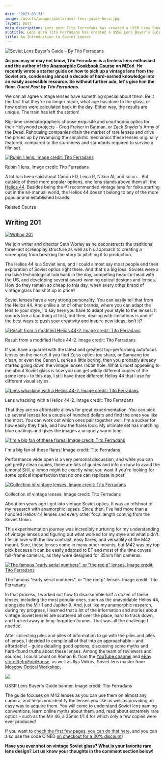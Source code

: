 ```yaml
---

date: '2023-03-31'
image: /assets/images/posts/ussr-lens-guide-hero.jpg
layout: post
meta_description: Lens guru Tito Ferradans has created a USSR Lens Buyer's Guide
subtitle: Lens guru Tito Ferradans has created a USSR Lens Buyer's Guide
title: An Introduction to Soviet Lenses
---
```


![Soviet Lens Buyer's Guide – By Tito Ferradans](/assets/images/posts/ussr-lens-guide-hero.jpg)

**As you may or may not know, Tito Ferradans is a tireless lens enthusiast and the author of the** [**Anamorphic Cookbook Course**](https://www.mzed.com/courses/anamorphic-cookbook?tap_a=17272-420962&tap_s=2615362-6695e8) **on MZed**. **He recently wrote a starter guide on how to pick up a vintage lens from the Soviet era, condensing almost a decade of hard-earned knowledge into an easily accessible resource. So without further ado, let's give him the floor. _Guest Post by Tito Ferradans._**

We can all agree vintage lenses have something special about them. Be it the fact that they're no longer made, what age has done to the glass, or how optics were calculated back in the day. Either way, the results are unique. The train has left the station!

Big-time cinematographers choose exquisite and unorthodox optics for their Hollywood projects – Greg Fraiser in Batman, or Zack Snyder's Army of the Dead. Rehousing companies drain the market of rare lenses and drive the prices up by revamping the simplistic mechanics these lenses originally featured, compared to the sturdiness and standards required to survive a film set.

[![Rubin 1 lens. Image credit: Tito Ferradans](/assets/images/posts/ussr-lens-rubin-1.jpg)](/assets/images/posts/ussr-lens-rubin-1.jpg)

Rubin 1 lens. Image credit: Tito Ferradans

A lot has been said about Canon FD, Leica R, Nikon AI, and so on… But outside of these more popular options, one lens stands above them all: the [Helios 44](https://www.cined.com/ironglass-helios-44-2-mkii-rehousing-first-look/). Besides being the #1 recommended vintage lens for folks starting out in the all-manual world, the Helios 44 doesn't belong to any of the more popular and established brands.

Related Course

## Writing 201

[![Writing 201](/assets/images/posts/ussr-lens-writing-201-course.jpg)](https://www.mzed.com/courses/writing-201?tap_a=17272-420962&tap_s=3897887-d89a01)

We join writer and director Seth Worley as he deconstructs the traditional three-act screenplay structure as well as his approach to creating a screenplay from breaking the story to pitching it to production.

The Helios 44 is a Soviet lens, and I could almost say most people end their exploration of Soviet optics right there. And that's a big loss. Soviets were a massive technological hub back in the day, competing head-to-head with the US, and developing several award-winning optical designs and lenses. How do they remain so cheap to this day, when every other brand of vintage glass has shot up in price?

Soviet lenses have a very strong personality. You can easily tell that from the Helios 44. And unlike a lot of other brands, where you can adapt the lens to your style, I'd say here you have to adapt your style to the lenses. It sounds like a bad thing at first, but then, dealing with limitations is one of the best ways to push your creativity and inspire new ideas, isn't it?

[![Result from a modified Helios 44-2. Image credit: Tito Ferradans](/assets/images/posts/ussr-lens-helios-44-modified.jpg)](/assets/images/posts/ussr-lens-helios-44-modified.jpg)

Result from a modified Helios 44-2. Image credit: Tito Ferradans

If you have a quarrel with the latest and greatest top-performing autofocus lenses on the market if you find Zeiss optics too sharp, or Samyang too clean, or even the Canon L series a little boring, then you probably already started going down the vintage lenses rabbit hole. What's most appealing to me about Soviet glass is how you can get wildly different copies of the same lens – to this day, I still have three different Helios 44 that I use for different visual styles.

[![Lens whacking with a Helios 44-2. Image credit: Tito Ferradans](/assets/images/posts/ussr-lens-whacking-helios.jpg)](/assets/images/posts/ussr-lens-whacking-helios.jpg)

Lens whacking with a Helios 44-2. Image credit: Tito Ferradans

That they are so affordable allows for great experimentation. You can pick up several lenses for a couple of hundred dollars and find the ones you like the most. You can work out which ones pair together well. I'm a sucker for how easily they flare, and how the flares look. My ultimate set has matching blue coatings and gives the images a uniquely warm tone.

[![I'm a big fan of these flares! Image credit: Tito Ferradans](/assets/images/posts/ussr-lens-flare-example.jpg)](/assets/images/posts/ussr-lens-flare-example.jpg)

I'm a big fan of these flares! Image credit: Tito Ferradans

Performance wide open is a very personal discussion, and while you can get pretty clean copies, there are lots of guides and info on how to avoid the lemons! Still, a lemon might be exactly what you want if you're looking for some optical imperfection that no one can replicate in post!

[![Collection of vintage lenses. Image credit: Tito Ferradans](/assets/images/posts/ussr-lens-collection.jpg)](/assets/images/posts/ussr-lens-collection.jpg)

Collection of vintage lenses. Image credit: Tito Ferradans

About ten years ago I got into vintage Soviet optics. It was an offshoot of my research with anamorphic lenses. Since then, I've had more than a hundred Helios 44 lenses and every other focal length coming from the Soviet Union.

This experimentation journey was incredibly nurturing for my understanding of vintage lenses and figuring out what worked for my style and what didn't. I fell in love with the low contrast, easy flares, and versatility of the M42 mount. Sure, these lenses come in many other mounts, but M42 was my top pick because it can be easily adapted to EF and most of the time covers full-frame cameras, as they were designed for 35mm film cameras.

[![The famous "early serial numbers", or "the red p" lenses. Image credit: Tito Ferradans](/assets/images/posts/ussr-lens-red-p-early-serial.jpg)](/assets/images/posts/ussr-lens-red-p-early-serial.jpg)

The famous "early serial numbers", or "the red p" lenses. Image credit: Tito Ferradans

In that process, I worked out how to disassemble half a dozen of these lenses, including the most popular ones, such as the unavoidable Helios 44, alongside the Mir 1 and Jupiter 9. And, just like my anamorphic research, during my progress, I learned that a lot of the information and stories about vintage Soviet lenses are scattered all over the place, hard to track down, and tucked away in long-forgotten forums. That was all the challenge I needed.

After collecting piles and piles of information to go with the piles and piles of lenses, I decided to compile all of that into an approachable – and affordable! – guide detailing good options, discussing some myths and hard-found truths about these lenses. Among the team of reviewers and sources, I could count on Roman B. from the [YouTube channel](https://www.youtube.com/c/RetroFotoHouse) and [eBay store RetroFotoHouse](https://www.ebay.com/str/vintagephotoequipmentandother), as well as Ilya Volkov, Soviet lens master from [Moscow Optical Workshop](https://www.instagram.com/moscow.optical.workshop).

[![](/assets/images/posts/ussr-lens-guide-banner.jpg)](/assets/images/posts/ussr-lens-guide-banner.jpg)

USSR Lens Buyer's Guide banner. Image credit: Tito Ferradans

The guide focuses on M42 lenses as you can use them on almost any camera, and helps you identify the lenses you like as well as providing an easy way to acquire them. You will come to understand Soviet lens naming conventions, learn online myths about them, and, read about extremely rare optics – such as the Mir 46, a 35mm f/1.4 for which only a few copies were ever produced!

If you want to [check the first few pages, you can do that here](https://tferradans.com/TitoFerradans_USSRGuide_Sample.pdf), and you can also use the code CINED [on checkout for a 30% discount](https://anamorphic.e-junkie.com/product/1744858/USSR-Lens-Buyer26230393Bs-Guide)!

**Have you ever shot on vintage Soviet glass? What is your favorite rare lens design? Let us know your thoughts in the comment section below!**